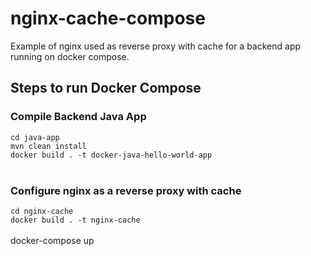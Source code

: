 # nginx-cache-compose
Example of nginx used as reverse proxy with cache for a backend app running on docker compose.

## Steps to run Docker Compose
### Compile Backend Java App
`cd java-app`<br>
`mvn clean install`<br>
`docker build . -t docker-java-hello-world-app`
<br>
<br>
### Configure nginx as a reverse proxy with cache
`cd nginx-cache`<br>
`docker build . -t nginx-cache`
<br>
<br>
docker-compose up
